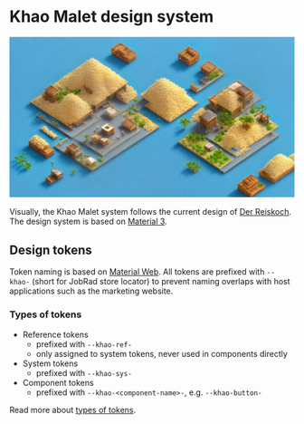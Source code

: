 # Khao Malet design system

![Khao Malet](khao_malet_logo.jpg "Khao Malet")

Visually, the Khao Malet system follows the current design of [Der Reiskoch](https://www.der-reiskoch.de/).  
The design system is based on [Material 3](https://m3.material.io/).

## Design tokens

Token naming is based on [Material Web](https://material-web.dev/).
All tokens are prefixed with `--khao-` (short for JobRad store locator) to prevent naming overlaps with host applications such as the marketing website.

### Types of tokens

- Reference tokens
  - prefixed with `--khao-ref-`
  - only assigned to system tokens, never used in components directly
- System tokens
  - prefixed with `--khao-sys-`
- Component tokens
  - prefixed with `--khao-<component-name>-`, e.g. `--khao-button-`

Read more about [types of tokens](https://m3.material.io/foundations/design-tokens/how-to-read-tokens).
